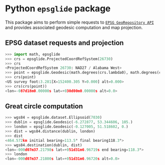# Python `epsglide` package

This package aims to perform simple requests to [`EPSG GeoRepository API`](https://apps.epsg.org/api/swagger/ui/index) and provides associated geodesic computation and map projection.

## EPSG dataset requests and projection

```python
>>> import math, epsglide
>>> crs = epsglide.ProjectedCoordRefSystem(26730)
>>> crs
<ProjectedCoordRefSystem 26730: NAD27 / Alabama West>
>>> point = epsglide.Geodesic(math.degrees(crs.lambda0), math.degrees(crs.phi0))
>>> crs(point)
<US survey foot:3.281[X=152400.305 Y=0.000] alt=0.000>
>>> crs(crs(point))
<lon=-087d18m0.00000s lat=+030d00m0.00000s alt=0.0>
```

## Great circle computation

```python
>>> wgs84 = epsglide.dataset.Ellipsoid(7030)
>>> dublin = epsglide.Geodesic(-6.272877, 53.344606, 105.)
>>> london = epsglide.Geodesic(-0.127005, 51.518602, 0.)
>>> dist = wgs84.distance(dublin, london) 
>>> dist
<464.572km initial bearing=113.5° final bearing118.3°>
>>> wgs84.destination(dublin, dist) 
<lon=-000d07m37.21798s lat=+051d31m6.96719s end bearing=118.3°>
>>> london
<lon=-000d07m37.21800s lat=+051d31m6.96720s alt=0.0>
```
